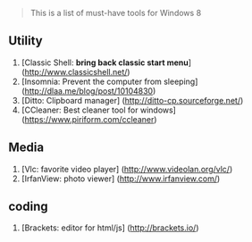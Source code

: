 > This is a list of must-have tools for Windows 8

## Utility
1. [Classic Shell: **bring back classic start menu**] (http://www.classicshell.net/) 
1. [Insomnia: Prevent the computer from sleeping] (http://dlaa.me/blog/post/10104830)
1. [Ditto: Clipboard manager] (http://ditto-cp.sourceforge.net/)
1. [CCleaner: Best cleaner tool for windows] (https://www.piriform.com/ccleaner)

## Media
1. [Vlc: favorite video player] (http://www.videolan.org/vlc/)
2. [IrfanView: photo viewer] (http://www.irfanview.com/)

## coding
1. [Brackets: editor for html/js] (http://brackets.io/)

